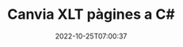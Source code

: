 ---
############################# Static ############################
layout: "auto-gen-merger"
date: 2022-10-25T07:00:37
draft: false
otherformats: ott pdf pps ppsx ppt pptx rtf tex vdx vsdm vsdx vssm vssx vstm vstx vsx

############################# Head ############################
head_title: "Canvia i intercanvia XLT pàgines a C#"
head_description: "Canvia i intercanvia les posicions de dues pàgines dins d'un fitxer XLT a C# mitjançant l'API de fusió de documents."

############################# Header ############################
title: "Canvia XLT pàgines a C#"
description: "Canvia les pàgines XLT amb unes quantes línies de codi .NET."
bg_image: "https://cms.admin.containerize.com/templates/aspose/App_Themes/V3/images/bg/header1.png"
bg_overlay: false
button:
    enable: true
    icon: "fas fa-arrow-down"
    label: "Baixeu la prova gratuïta"
    link: "https://downloads.groupdocs.com/merger/net"

############################# SubMenu ############################
submenu:
    enable: true

    left:
        img_alt: "GroupDocs.Merger for .NET"
        image: "https://cms.admin.containerize.com/templates/groupdocs/images/product-logos/90x90-noborder/groupdocs-merger-net.png"
        product: "GroupDocs.Merger"
        platform: ".NET"

    middle:
        button:

            # button loop
            - link: "https://apireference.groupdocs.com/merger/net"
              text: "Referència de l'API"

            # button loop
            - link: "https://github.com/groupdocs-merger"
              text: "Exemples de codi"

            # button loop
            - link: "https://products.groupdocs.app/merger/family"
              text: "Demostracions en directe"

            # button loop
            - link: "https://purchase.groupdocs.com/pricing/merger/net"
              text: "Preus"

    right:
        link_download: "https://downloads.groupdocs.com/merger"
        link_learn: "https://docs.groupdocs.com/merger/net"
        link_buy: "https://purchase.groupdocs.com"

############################# About ############################
about:
    enable: true
    title: "Sobre l'API GroupDocs.Merger for .NET"
    content: |
        [GroupDocs.Merger for .NET](/ca/merger/net/) ofereix una solució senzilla per combinar i dividir de manera segura entre una àmplia gamma de formats de documents, com ara PDF, Microsoft Office (Word, Excel, PowerPoint). , OneNote), OpenDocument, HTML, imatges i molts altres dins de les aplicacions .NET. Afegint només unes poques línies del codi, realitzeu diverses operacions de documents com ara moure, eliminar, girar, intercanviar, extreure o canviar l'orientació de les pàgines dins dels documents. L'API de fusió de documents també admet la previsualització de les pàgines del document com a imatge per analitzar l'estructura del document, el format i el contingut de la pàgina.
        
        L'API GroupDocs.Merger és una opció correcta per a solucions corporatives que necessiten funcions d'intercanvi de pàgines de fitxers. Aquestes API tenen una bona compatibilitat amb tots els sistemes operatius i plataformes principals, inclòs .NET Framework, .NET Standard, .NET Core, Mono.

############################# Steps ############################
steps:
    enable: true
    title_left: "Canvia les pàgines de fitxers XLT a .NET"
    content_left: |
        [GroupDocs.Merger for .NET](/ca/merger/net/) facilita que els desenvolupadors de C# intercanviïn pàgines dins d'un fitxer XLT implementant uns quants passos senzills .
        
        * Inicialitzeu **SwapOptions** per especificar els números de pàgina per intercanviar.
        * Creeu una nova instància de **Merger** i passeu la ruta del document font com a paràmetre de constructor.
        * Truqueu a **SwapPages** i passeu l'objecte **SwapOptions**.
        * Truqueu a **Save** i especifiqueu la ruta del fitxer per desar el document resultant.

    title_right: "Requisits del sistema"
    content_right: |
        Les API de GroupDocs.Merger for .NET són compatibles amb totes les plataformes i sistemes operatius principals. Abans d'executar el codi següent, assegureu-vos que teniu els següents requisits previs instal·lats al vostre sistema.

        * Sistemes operatius: Microsoft Windows, Linux, MacOS
        * Entorns de desenvolupament: Visual Studio, Xamarin, MonoDevelop
        * Marcs: .NET Framework, .NET Standard, .NET Core, Mono
        * Baixeu la darrera versió de GroupDocs.Merger for .NET de [NuGet](https://www.nuget.org/packages/groupdocs.merger)
         
    code: |
     {{% merger/additional-styles %}}
     {{< merger/code-merger title="Com intercanviar pàgines de fitxers XLT utilitzant el codi d'exemple C#">}}

        ```csharp    
        // Canvia pàgines de fitxers XLT mitjançant l'API de GroupDocs.Merger
        int pageNumber1 = 6;
        int pageNumber2 = 1;

        // Inicialitzeu la classe SwapOptions per especificar els números de pàgina per intercanviar
        SwapOptions swapOptions = new SwapOptions(pageNumber2, pageNumber1);

        // Instanciï Merger amb el document d'entrada XLT
        using (Merger merger = new Merger("input.xlt"))
          {
            // Truqueu al mètode SwapPages i passeu-li l'objecte SwapOptions
            merger.SwapPages(swapOptions);
    
            // Truqueu al mètode Save i passeu el camí del fitxer desitjat per desar el document de sortida
            merger.Save("output.xlt");
          }
        ```
     {{< /merger/code-merger >}}

############################# Demos ############################
demos:
    enable: true
    title: "Demostracions en directe: intercanvieu XLT pàgines de fitxers en línia"
    content: |
       Canvia les pàgines de fitxers XLT ara mateix visitant el lloc web [GroupDocs.Merger Live Demos](https://products.groupdocs.app/splitter/swap-pages/xlt).
       La demostració en directe té els següents avantatges.
        
############################# About Formats ############################
about_formats:
    enable: true

############################# More Formats ############################
more_formats:
    enable: true
    title: "Canvia pàgines d'altres formats de fitxer"
    content: |
        .NET documenta l'API de fusió i divisió per a formats de fitxer i imatges. Canvieu alguns dels formats de fitxer populars tal com s'indica a continuació.

############################# Back to top ###############################
back_to_top:
    enable: true
---